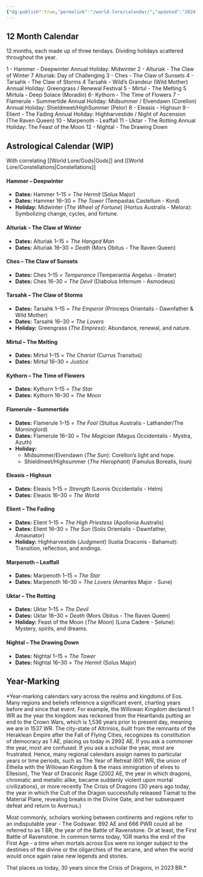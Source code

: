 ```yaml
---
{"dg-publish":true,"permalink":"/world-lore/calendar/","updated":"2024-12-22T23:01:04.224-05:00"}
---
```


## 12 Month Calendar

12 months, each made up of three tendays. Dividing holidays scattered throughout the year. 

1 - Hammer - Deepwinter
	Annual Holiday: Midwinter
2 - Alturiak - The Claw of Winter
	7 Alturiak: Day of Challenging
3 - Ches - The Claw of Sunsets
4 - Tarsahk - The Claw of Storms
	4 Tarsahk - Wild’s Grandeur (Wild Mother)
Annual Holiday: Greengrass / Renewal Festival
5 - Mirtul - The Melting
	5 Mirtula - Deep Solace (Moradin)
6- Kythorn - The Time of Flowers
7 - Flamerule - Summertide
Annual Holiday: Midsummer / Elvendawn (Corellon)
Annual Holiday: Shieldmeet/HighSummer (Pelor)
8 - Eleasis - Highsun
9 - Elient - The Fading
Annual Holiday: Highharvestide / Night of Ascension (The Raven Queen)
10 - Marpenoth - Leaffall
11 - Uktar - The Rotting
Annual Holiday: The Feast of the Moon
12 - Nightal - The Drawing Down
## Astrological Calendar (WIP)

With correlating [[World Lore/Gods\|Gods]] and [[World Lore/Constellations\|Constellations]]
#### **Hammer – Deepwinter**
- **Dates:** Hammer 1–15 = _The Hermit_ (Solus Major)
- **Dates:** Hammer 16–30 = _The Tower_ (Tempastas Castellum - Kord)
- **Holiday:** Midwinter (_The Wheel of Fortune_) (Hortus Australis - Melora): Symbolizing change, cycles, and fortune.
#### **Alturiak – The Claw of Winter**
- **Dates:** Alturiak 1–15 = _The Hanged Man_
- **Dates:** Alturiak 16–30 = _Death_ (Mors Obitus - The Raven Queen)
#### **Ches – The Claw of Sunsets**
- **Dates:** Ches 1–15 = _Temperance_ (Temperantia Angelus - Ilmater)
- **Dates:** Ches 16–30 = _The Devil_ (Diabolus Infernum - Asmodeus)
#### **Tarsahk – The Claw of Storms**
- **Dates:** Tarsahk 1–15 = _The Emperor_ (Princeps Orientalis - Dawnfather & Wild Mother)
- **Dates:** Tarsahk 16–30 = _The Lovers_
- **Holiday:** Greengrass (_The Empress_): Abundance, renewal, and nature.
#### **Mirtul – The Melting**
- **Dates:** Mirtul 1–15 = _The Chariot_ (Currus Transitus)
- **Dates:** Mirtul 16–30 = _Justice_
#### **Kythorn – The Time of Flowers**
- **Dates:** Kythorn 1–15 = _The Star_
- **Dates:** Kythorn 16–30 = _The Moon_
#### **Flamerule – Summertide**
- **Dates:** Flamerule 1–15 = _The Fool_ (Stultus Australis - Lathander/The Morninglord)
- **Dates:** Flamerule 16–30 = _The Magician_ (Magus Occidentalis - Mystra, Azuth)
- **Holiday:**
    - Midsummer/Elvendawn (_The Sun_): Corellon’s light and hope.
    - Shieldmeet/Highsummer (_The Hierophant_) (Famulus Borealis, Ioun)
#### **Eleasis – Highsun**
- **Dates:** Eleasis 1–15 = _Strength_ (Leonis Occidentalis - Helm)
- **Dates:** Eleasis 16–30 = _The World_
#### **Elient – The Fading**
- **Dates:** Elient 1–15 = _The High Priestess_ (Apollonia Australis)
- **Dates:** Elient 16–30 = _The Sun_ (Solis Orientalis - Dawnfather, Amaunator)
- **Holiday:** Highharvestide (_Judgment_) (Iustia Draconis - Bahamut): Transition, reflection, and endings.
#### **Marpenoth – Leaffall**
- **Dates:** Marpenoth 1–15 = _The Star_
- **Dates:** Marpenoth 16–30 = _The Lovers_ (Amantes Major - Sune)
#### **Uktar – The Rotting**
- **Dates:** Uktar 1–15 = _The Devil_
- **Dates:** Uktar 16–30 = _Death_ (Mors Obitus - The Raven Queen)
- **Holiday:** Feast of the Moon (_The Moon_) (Luna Cadere - Selune): Mystery, spirits, and dreams.
#### **Nightal – The Drawing Down**
- **Dates:** Nightal 1–15 = _The Tower_
- **Dates:** Nightal 16–30 = _The Hermit_ (Solus Major)
## Year-Marking

*Year-marking calendars vary across the realms and kingdoms of Eos. Many regions and beliefs reference a significant event, charting years before and since that event. For example, the Willowan Kingdom declared 1 WR as the year the kingdom was reckoned from the Heartlands putting an end to the Crown Wars, which is 1,536 years prior to present day, meaning we are in 1537 WR. The city-state of Altrinios, built from the remnants of the Heraklean Empire after the Fall of Flying Cities, recognizes its constitution of democracy as 1 AE, placing us today in 2992 AE. If you ask a commoner the year, most are confused. If you ask a scholar the year, most are frustrated. Hence, many regional calendars assign names to particular years or time periods, such as The Year of Retreat (601 WR, the union of Ethelia with the Willowan Kingdom & the mass immigration of elves to Ellesion), The Year of Draconic Rage (2002 AE, the year in which dragons, chromatic and metallic alike, became suddenly violent upon mortal civilizations), or more recently The Crisis of Dragons (30 years ago today, the year in which the Cult of the Dragon successfully released Tiamat to the Material Plane, revealing breaks in the Divine Gate, and her subsequent defeat and return to Avernus.)

Most commonly, scholars working between continents and regions refer to an indisputable year - The Godswar. 992 AE and 666 PWR could all be referred to as 1 BR, the year of the Battle of Ravenstone. Or at least, the First Battle of Ravenstone. In common terms today, 1GR marks the end of the First Age - a time when mortals across Eos were no longer subject to the destinies of the divine or the oligarchies of the arcane, and when the world would once again raise new legends and stories. 

That places us today, 30 years since the Crisis of Dragons, in 2023 BR.*


